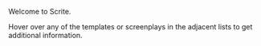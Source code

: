 Welcome to Scrite.

Hover over any of the templates or screenplays in the adjacent lists to get additional information.
